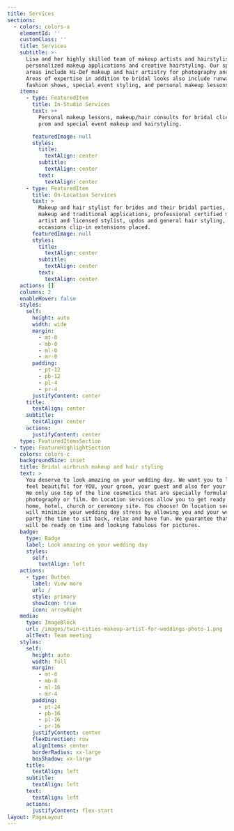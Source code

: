 ```yaml
---
title: Services
sections:
  - colors: colors-a
    elementId: ''
    customClass: ''
    title: Services
    subtitle: >-
      Lisa and her highly skilled team of makeup artists and hairstylists offer
      personalized makeup applications and creative hairstyling. Our specialty
      areas include Hi-Def makeup and hair artistry for photography and video.
      Areas of expertise in addition to bridal looks also include runway,
      fashion shows, special event styling, and personal makeup lessons.
    items:
      - type: FeaturedItem
        title: In-Studio Services
        text: >+
          Personal makeup lessons, makeup/hair consults for bridal clients, and
          prom and special event makeup and hairstyling.

        featuredImage: null
        styles:
          title:
            textAlign: center
          subtitle:
            textAlign: center
          text:
            textAlign: center
      - type: FeaturedItem
        title: On-Location Services
        text: >
          Makeup and hair stylist for brides and their bridal parties, airbrush
          makeup and traditional applications, professional certified makeup
          artist and licensed stylist, updos and general hair styling, special
          occasions clip-in extensions placed.
        featuredImage: null
        styles:
          title:
            textAlign: center
          subtitle:
            textAlign: center
          text:
            textAlign: center
    actions: []
    columns: 2
    enableHover: false
    styles:
      self:
        height: auto
        width: wide
        margin:
          - mt-0
          - mb-0
          - ml-0
          - mr-0
        padding:
          - pt-12
          - pb-12
          - pl-4
          - pr-4
        justifyContent: center
      title:
        textAlign: center
      subtitle:
        textAlign: center
      actions:
        justifyContent: center
    type: FeaturedItemsSection
  - type: FeatureHighlightSection
    colors: colors-c
    backgroundSize: inset
    title: Bridal airbrush makeup and hair styling
    text: >
      You deserve to look amazing on your wedding day. We want you to look and
      feel beautiful for YOU, your groom, your guest and also for your pictures.
      We only use top of the line cosmetics that are specially formulated for
      photography or film. On Location services allow you to get ready at your
      home, hotel, church or ceremony site. You choose! On location services
      will minimize your wedding day stress by allowing you and your wedding
      party the time to sit back, relax and have fun. We guarantee that everyone
      will be ready on time and looking fabulous for pictures.
    badge:
      type: Badge
      label: Look amazing on your wedding day
      styles:
        self:
          textAlign: left
    actions:
      - type: Button
        label: View more
        url: /
        style: primary
        showIcon: true
        icon: arrowRight
    media:
      type: ImageBlock
      url: /images/twin-cities-makeup-artist-for-weddings-photo-1.png
      altText: Team meeting
    styles:
      self:
        height: auto
        width: full
        margin:
          - mt-0
          - mb-8
          - ml-16
          - mr-4
        padding:
          - pt-24
          - pb-16
          - pl-16
          - pr-16
        justifyContent: center
        flexDirection: row
        alignItems: center
        borderRadius: xx-large
        boxShadow: xx-large
      title:
        textAlign: left
      subtitle:
        textAlign: left
      text:
        textAlign: left
      actions:
        justifyContent: flex-start
layout: PageLayout
---
```

